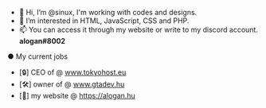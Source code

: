 - 👋 Hi, I’m @sinux, I'm working with codes and designs.
- 👀 I’m interested in HTML, JavaScript, CSS and PHP.
- 📫 You can access it through my website or write to my discord account. **alogan#8002**

● My current jobs

- [🔒] CEO of @ www.tokyohost.eu
- [🛠️] owner of @ www.gtadev.hu
- [🏓] my website @ https://alogan.hu

<!---
Slypper/slypper is a ✨ special ✨ repository because its `README.md` (this file) appears on your GitHub profile.
You can click the Preview link to take a look at your changes.
--->
